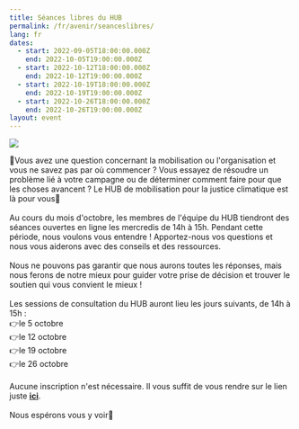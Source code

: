```yaml
---
title: Séances libres du HUB
permalink: /fr/avenir/seanceslibres/
lang: fr
dates:
  - start: 2022-09-05T18:00:00.000Z
    end: 2022-10-05T19:00:00.000Z
  - start: 2022-10-12T18:00:00.000Z
    end: 2022-10-12T19:00:00.000Z
  - start: 2022-10-19T18:00:00.000Z
    end: 2022-10-19T19:00:00.000Z
  - start: 2022-10-26T18:00:00.000Z
    end: 2022-10-26T19:00:00.000Z
layout: event
---
```

![](/media/se_anceslibres_couverturefacebook_600_200_px_.png)

🧐Vous avez une question concernant la mobilisation ou l'organisation et vous ne savez pas par où commencer ? Vous essayez de résoudre un problème lié à votre campagne ou de déterminer comment faire pour que les choses avancent ? Le HUB de mobilisation pour la justice climatique est là pour vous🥳\
\
Au cours du mois d'octobre, les membres de l'équipe du HUB tiendront des séances ouvertes en ligne les mercredis de 14h à 15h. Pendant cette période, nous voulons vous entendre ! Apportez-nous vos questions et nous vous aiderons avec des conseils et des ressources. \
\
Nous ne pouvons pas garantir que nous aurons toutes les réponses, mais nous ferons de notre mieux pour guider votre prise de décision et trouver le soutien qui vous convient le mieux !\
\
Les sessions de consultation du HUB auront lieu les jours suivants, de 14h à 15h : \
👉le 5 octobre\
👉le 12 octobre\
👉le 19 octobre\
👉le 26 octobre\
\
Aucune inscription n'est nécessaire. Il vous suffit de vous rendre sur le lien juste **[ici](https://us02web.zoom.us/s/85365560630#success)**.\
\
Nous espérons vous y voir🌿